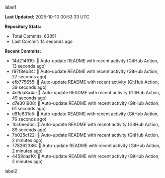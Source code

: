 
label1 
<!-- ACTIVITY_START -->
**Last Updated:** 2025-10-10 00:53:33 UTC

**Repository Stats:**
- Total Commits: 63851
- Last Commit: 14 seconds ago

**Recent Commits:**
- 14d214919: 🤖 Auto-update README with recent activity (GitHub Action, 13 seconds ago)
- f97f8eb34: 🤖 Auto-update README with recent activity (GitHub Action, 27 seconds ago)
- efb775655: 🤖 Auto-update README with recent activity (GitHub Action, 39 seconds ago)
- 4c9da8a4a: 🤖 Auto-update README with recent activity (GitHub Action, 49 seconds ago)
- d7e301908: 🤖 Auto-update README with recent activity (GitHub Action, 61 seconds ago)
- d81e831c5: 🤖 Auto-update README with recent activity (GitHub Action, 76 seconds ago)
- 1bc6eedbc: 🤖 Auto-update README with recent activity (GitHub Action, 89 seconds ago)
- 7b025cf22: 🤖 Auto-update README with recent activity (GitHub Action, 2 minutes ago)
- 778262386: 🤖 Auto-update README with recent activity (GitHub Action, 2 minutes ago)
- 4458daa10: 🤖 Auto-update README with recent activity (GitHub Action, 2 minutes ago)
<!-- ACTIVITY_END -->

label2
